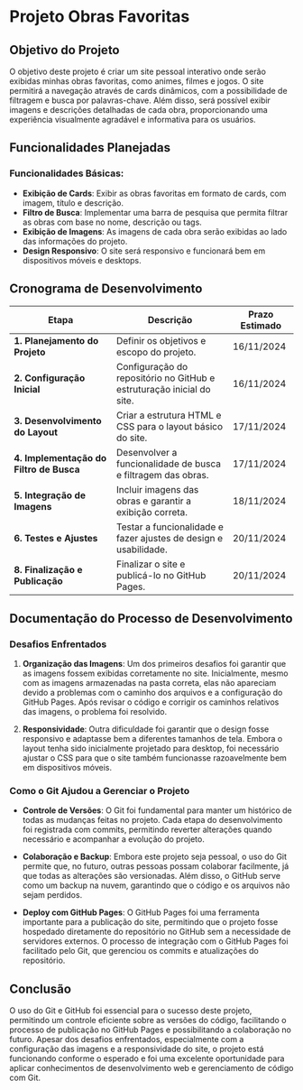 # Projeto Obras Favoritas

## Objetivo do Projeto
O objetivo deste projeto é criar um site pessoal interativo onde serão exibidas minhas obras favoritas, como animes, filmes e jogos. O site permitirá a navegação através de cards dinâmicos, com a possibilidade de filtragem e busca por palavras-chave. Além disso, será possível exibir imagens e descrições detalhadas de cada obra, proporcionando uma experiência visualmente agradável e informativa para os usuários.

## Funcionalidades Planejadas

### Funcionalidades Básicas:
- **Exibição de Cards**: Exibir as obras favoritas em formato de cards, com imagem, título e descrição.
- **Filtro de Busca**: Implementar uma barra de pesquisa que permita filtrar as obras com base no nome, descrição ou tags.
- **Exibição de Imagens**: As imagens de cada obra serão exibidas ao lado das informações do projeto.
- **Design Responsivo**: O site será responsivo e funcionará bem em dispositivos móveis e desktops.

## Cronograma de Desenvolvimento

| Etapa                        | Descrição                                                | Prazo Estimado       |
|------------------------------|----------------------------------------------------------|----------------------|
| **1. Planejamento do Projeto** | Definir os objetivos e escopo do projeto.                | 16/11/2024           |
| **2. Configuração Inicial**   | Configuração do repositório no GitHub e estruturação inicial do site. | 16/11/2024           |
| **3. Desenvolvimento do Layout** | Criar a estrutura HTML e CSS para o layout básico do site. | 17/11/2024           |
| **4. Implementação do Filtro de Busca** | Desenvolver a funcionalidade de busca e filtragem das obras. | 17/11/2024           |
| **5. Integração de Imagens**  | Incluir imagens das obras e garantir a exibição correta. | 18/11/2024           |
| **6. Testes e Ajustes**       | Testar a funcionalidade e fazer ajustes de design e usabilidade. | 20/11/2024           |
| **8. Finalização e Publicação** | Finalizar o site e publicá-lo no GitHub Pages.          | 20/11/2024           |

## Documentação do Processo de Desenvolvimento

### Desafios Enfrentados

1. **Organização das Imagens**:
   Um dos primeiros desafios foi garantir que as imagens fossem exibidas corretamente no site. Inicialmente, mesmo com as imagens armazenadas na pasta correta, elas não apareciam devido a problemas com o caminho dos arquivos e a configuração do GitHub Pages. Após revisar o código e corrigir os caminhos relativos das imagens, o problema foi resolvido.

2. **Responsividade**:
   Outra dificuldade foi garantir que o design fosse responsivo e adaptasse bem a diferentes tamanhos de tela. Embora o layout tenha sido inicialmente projetado para desktop, foi necessário ajustar o CSS para que o site também funcionasse razoavelmente bem em dispositivos móveis.

### Como o Git Ajudou a Gerenciar o Projeto

- **Controle de Versões**:
  O Git foi fundamental para manter um histórico de todas as mudanças feitas no projeto. Cada etapa do desenvolvimento foi registrada com commits, permitindo reverter alterações quando necessário e acompanhar a evolução do projeto.

- **Colaboração e Backup**:
  Embora este projeto seja pessoal, o uso do Git permite que, no futuro, outras pessoas possam colaborar facilmente, já que todas as alterações são versionadas. Além disso, o GitHub serve como um backup na nuvem, garantindo que o código e os arquivos não sejam perdidos.

- **Deploy com GitHub Pages**:
  O GitHub Pages foi uma ferramenta importante para a publicação do site, permitindo que o projeto fosse hospedado diretamente do repositório no GitHub sem a necessidade de servidores externos. O processo de integração com o GitHub Pages foi facilitado pelo Git, que gerenciou os commits e atualizações do repositório.

## Conclusão

O uso do Git e GitHub foi essencial para o sucesso deste projeto, permitindo um controle eficiente sobre as versões do código, facilitando o processo de publicação no GitHub Pages e possibilitando a colaboração no futuro. Apesar dos desafios enfrentados, especialmente com a configuração das imagens e a responsividade do site, o projeto está funcionando conforme o esperado e foi uma excelente oportunidade para aplicar conhecimentos de desenvolvimento web e gerenciamento de código com Git.
